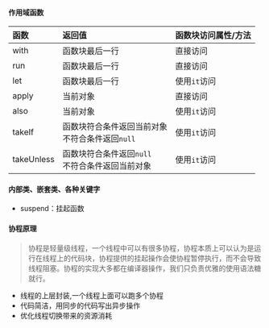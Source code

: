 #### 作用域函数

| 函数 | 返回值 | 函数块访问属性/方法 |
| :----- | :----- | :----- |
| with | 函数块最后一行 | 直接访问 |
| run | 函数块最后一行 | 直接访问 |
| let | 函数块最后一行 | 使用`it`访问 |
| apply | 当前对象 | 直接访问 |
| also | 当前对象 | 使用`it`访问 |
| takeIf | 函数块符合条件返回当前对象<br/>不符合条件返回`null` | 使用`it`访问 |
| takeUnless | 函数块符合条件返回`null`<br/>不符合条件返回当前对象 | 使用`it`访问 |


#### 内部类、嵌套类、各种关键字

- suspend：挂起函数



#### 协程原理

> 协程是轻量级线程，一个线程中可以有很多协程，协程本质上可以认为是运行在线程上的代码块，协程提供的挂起操作会使协程暂停执行，而不会导致线程阻塞。协程的实现大多都在编译器操作，我们只负责优雅的使用语法糖就行。  

- 线程的上层封装,一个线程上面可以跑多个协程
- 代码简洁，用同步的代码写出异步操作
- 优化线程切换带来的资源消耗
